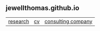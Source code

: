 <link rel="stylesheet" type="text/css" href="static/main.css" media="screen" />

<script>
  (function(i,s,o,g,r,a,m){i['GoogleAnalyticsObject']=r;i[r]=i[r]||function(){
  (i[r].q=i[r].q||[]).push(arguments)},i[r].l=1*new Date();a=s.createElement(o),
  m=s.getElementsByTagName(o)[0];a.async=1;a.src=g;m.parentNode.insertBefore(a,m)
  })(window,document,'script','https://www.google-analytics.com/analytics.js','ga');

  ga('create', 'UA-91421403-1', 'auto');
  ga('send', 'pageview');

</script>

jewellthomas.github.io
----------------------

|	|	|	|
|-------|-------|-------|
|[research](https://scholar.google.com/citations?user=4YWx5boAAAAJ&hl=en)|[cv](assets/cv.pdf)|[consulting company](mailto:jewell.thomas@gmail.com)|

